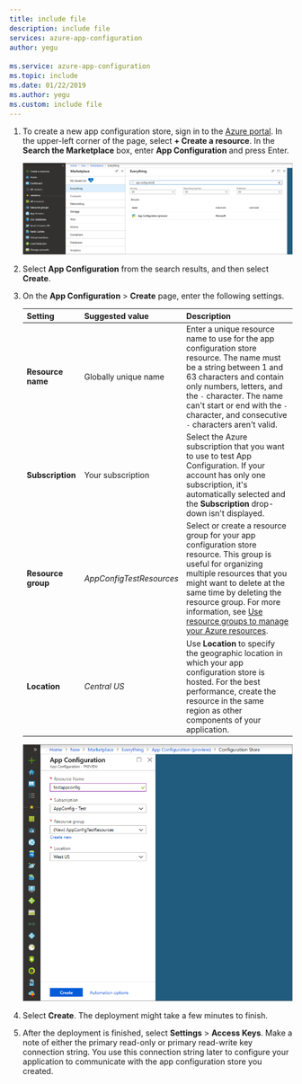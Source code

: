 ```yaml
---
title: include file
description: include file
services: azure-app-configuration
author: yegu

ms.service: azure-app-configuration
ms.topic: include
ms.date: 01/22/2019
ms.author: yegu
ms.custom: include file
---
```


1. To create a new app configuration store, sign in to the [Azure portal](https://aka.ms/azconfig/portal). In the upper-left corner of the page, select **+ Create a resource**. In the **Search the Marketplace** box, enter **App Configuration** and press Enter.

    ![Search for App Configuration](../articles/azure-app-configuration/media/quickstarts/azure-app-configuration-new.png)

2. Select **App Configuration** from the search results, and then select **Create**.

3. On the **App Configuration** > **Create** page, enter the following settings.

    | Setting | Suggested value | Description |
    |---|---|---|
    | **Resource name** | Globally unique name | Enter a unique resource name to use for the app configuration store resource. The name must be a string between 1 and 63 characters and contain only numbers, letters, and the `-` character. The name can't start or end with the `-` character, and consecutive `-` characters aren't valid.  |
    | **Subscription** | Your subscription | Select the Azure subscription that you want to use to test App Configuration. If your account has only one subscription, it's automatically selected and the **Subscription** drop-down isn't displayed. |
    | **Resource group** | *AppConfigTestResources* | Select or create a resource group for your app configuration store resource. This group is useful for organizing multiple resources that you might want to delete at the same time by deleting the resource group. For more information, see [Use resource groups to manage your Azure resources](/azure/azure-resource-manager/resource-group-overview). |
    | **Location** | *Central US* | Use **Location** to specify the geographic location in which your app configuration store is hosted. For the best performance, create the resource in the same region as other components of your application. |

    ![Create an app configuration store resource](../articles/azure-app-configuration/media/quickstarts/azure-app-configuration-create.png)

4. Select **Create**. The deployment might take a few minutes to finish.

5. After the deployment is finished, select **Settings** > **Access Keys**. Make a note of either the primary read-only or primary read-write key connection string. You use this connection string later to configure your application to communicate with the app configuration store you created.
